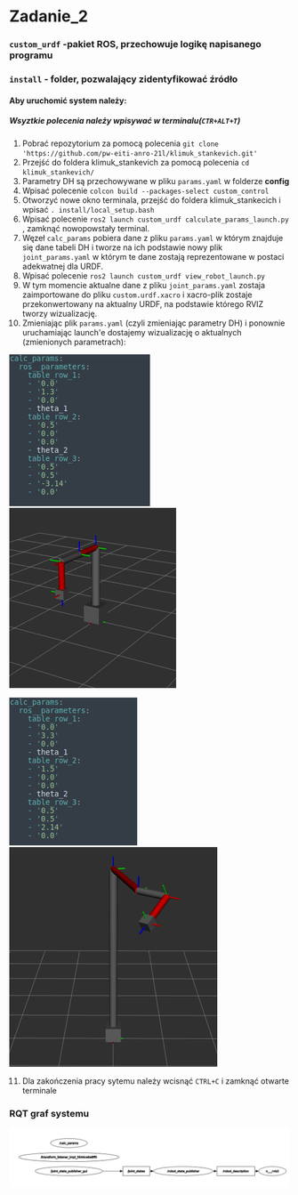# Zadanie_2

### `custom_urdf` -pakiet ROS, przechowuje logikę napisanego programu
### `install` - folder, pozwalający zidentyfikować źródło
#### Aby uruchomić system należy:
##### Wsyztkie polecenia należy wpisywać w terminalu(`CTR+ALT+T`)
1. Pobrać repozytorium za pomocą polecenia `git clone 'https://github.com/pw-eiti-anro-21l/klimuk_stankevich.git'`
2. Przejść do foldera klimuk_stankevich za pomocą polecenia `cd klimuk_stankevich/`
3. Parametry DH są przechowywane w pliku `params.yaml` w folderze **config**
4. Wpisać polecenie `colcon build --packages-select custom_control`
5. Otworzyć nowe okno terminala, przejść do foldera klimuk_stankecich i wpisać `. install/local_setup.bash `
6. Wpisać polecenie `ros2 launch custom_urdf calculate_params_launch.py `, zamknąć nowopowstały terminal.
7. Węzeł `calc_params` pobiera dane z pliku `params.yaml` w którym znajduje się dane tabeli DH i tworze na ich podstawie nowy plik `joint_params.yaml` w którym te dane zostają reprezentowane w postaci adekwatnej dla URDF.
8. Wpisać polecenie `ros2 launch custom_urdf view_robot_launch.py `
9. W tym momencie aktualne dane z pliku `joint_params.yaml` zostaja zaimportowane do pliku `custom.urdf.xacro` i xacro-plik zostaje przekonwertowany na aktualny URDF, na podstawie którego RVIZ tworzy wizualizację.
10. Zmieniając plik `params.yaml` (czyli zmieniając parametry DH) i ponownie uruchamiając launch'e dostajemy wizualizację o aktualnych (zmienionych parametrach):

![dh1](./images/zad2/DH1.png) ![rviz1](./images/zad2/RVIZ1.png)
 
![dh2](./images/zad2/DH2.png) ![rviz2](./images/zad2/RVIZ2.png)

11. Dla zakończenia pracy sytemu należy wcisnąć `CTRL+C` i zamknąć otwarte terminale



### RQT graf systemu 
![rqt graph](./images/ANRO_zadanie2.png)
